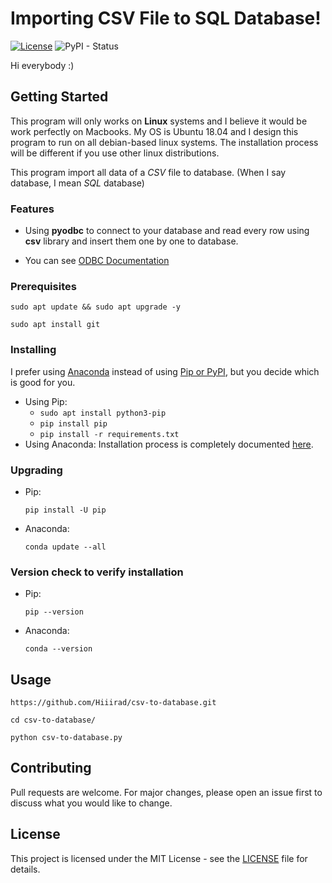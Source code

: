 # Importing CSV File to SQL Database!
[![License](http://img.shields.io/:license-mit-blue.svg)](LICENSE)
![PyPI - Status](https://img.shields.io/pypi/status/Django.svg)

Hi everybody :)

## Getting Started

This program will only works on **Linux** systems and I believe it would be work perfectly on Macbooks. My OS is Ubuntu 18.04 and I design this program to run on all debian-based linux systems. The installation process will be different if you use other linux distributions.

This program import all data of a _CSV_ file to database. (When I say database, I mean _SQL_ database)

### Features

- Using **pyodbc** to connect to your database and read every row using **csv** library and insert them one by one to database.

- You can see [ODBC Documentation](https://docs.microsoft.com/en-us/sql/odbc/reference/introduction-to-sql-and-odbc?view=sql-server-2017)

### Prerequisites
```
sudo apt update && sudo apt upgrade -y
```
```
sudo apt install git
```

### Installing
I prefer using [Anaconda](https://www.anaconda.com/) instead of using [Pip or PyPI](https://pypi.org/), but you decide which is good for you.
 - Using Pip:
    - ```sudo apt install python3-pip```
    - ```pip install pip```
    - ```pip install -r requirements.txt```
 - Using Anaconda: Installation process is completely documented [here](https://docs.anaconda.com/anaconda/install/linux/).

### Upgrading
* Pip:
    ```
    pip install -U pip
    ```
* Anaconda:
    ```
    conda update --all
    ```

### Version check to verify installation
* Pip:
    ```
    pip --version
    ```
* Anaconda:
    ```
    conda --version
    ```

## Usage
```
https://github.com/Hiiirad/csv-to-database.git
```
```
cd csv-to-database/
```
```
python csv-to-database.py
```
## Contributing
Pull requests are welcome. For major changes, please open an issue first to discuss what you would like to change.

## License
This project is licensed under the MIT License - see the [LICENSE](./LICENSE) file for details.
